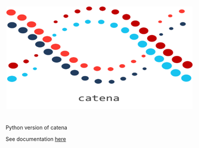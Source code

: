 <p align="center">
  <img src='static/catena-logo.png' width=500px height=275px/>
</p>

# 

Python version of catena

See documentation [here](https://c-demone.github.io/catena-py/) 
